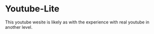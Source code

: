 # Youtube-Lite
 This youtube wesite is likely as with the experience with real youtube in another level.
